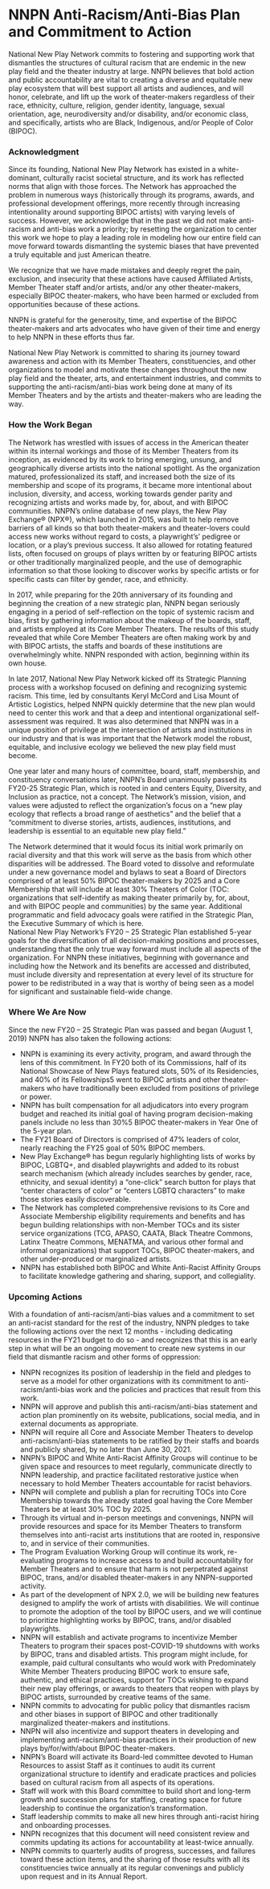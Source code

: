 <h1>NNPN Anti-Racism/Anti-Bias Plan and Commitment to Action</h1>


National New Play Network commits to fostering and supporting work that dismantles the structures of cultural racism that are endemic in the new play field and the theater industry at large. NNPN believes that bold action and public accountability are vital to creating a diverse and equitable new play ecosystem that will best support all artists and audiences, and will honor, celebrate, and lift up the work of theater-makers regardless of their race, ethnicity, culture, religion, gender identity, language, sexual orientation, age, neurodiversity and/or disability, and/or economic class, and specifically, artists who are Black, Indigenous, and/or People of Color (BIPOC).

<h3>Acknowledgment</h3> 

Since its founding, National New Play Network has existed in a white-dominant, culturally racist societal structure, and its work has reflected norms that align with those forces. The Network has approached the problem in numerous ways (historically through its programs, awards, and professional development offerings, more recently through increasing intentionality around supporting BIPOC artists) with varying levels of success. However, we acknowledge that in the past we did not make anti-racism and anti-bias work a priority; by resetting the organization to center this work we hope to play a leading role in modeling how our entire field can move forward towards dismantling the systemic biases that have prevented a truly equitable and just American theatre. 

We recognize that we have made mistakes and deeply regret the pain, exclusion, and insecurity that these actions have caused Affiliated Artists, Member Theater staff and/or artists, and/or any other theater-makers, especially BIPOC theater-makers, who have been harmed or excluded from opportunities because of these actions. 

NNPN is grateful for the generosity, time, and expertise of the BIPOC theater-makers and arts advocates who have given of their time and energy to help NNPN in these efforts thus far.

National New Play Network is committed to sharing its journey toward awareness and action with its Member Theaters, constituencies, and other organizations to model and motivate these changes throughout the new play field and the theater, arts, and entertainment industries, and commits to supporting the anti-racism/anti-bias work being done at many of its Member Theaters and by the artists and theater-makers who are leading the way. 

<h3>How the Work Began</h3> 

The Network has wrestled with issues of access in the American theater within its internal workings and those of its Member Theaters from its inception, as evidenced by its work to bring emerging, unsung, and geographically diverse artists into the national spotlight. As the organization matured, professionalized its staff, and increased both the size of its membership and scope of its programs, it became more intentional about inclusion, diversity, and access, working towards gender parity and recognizing artists and works made by, for, about, and with BIPOC communities. NNPN’s online database of new plays, the New Play Exchange® (NPX®), which launched in 2015, was built to help remove barriers of all kinds so that both theater-makers and theater-lovers could access new works without regard to costs, a playwright’s’ pedigree or location, or a play’s previous success. It also allowed for rotating featured lists, often focused on groups of plays written by or featuring BIPOC artists or other traditionally marginalized people, and the use of demographic information so that those looking to discover works by specific artists or for specific casts can filter by gender, race, and ethnicity.

In 2017, while preparing for the 20th anniversary of its founding and beginning the creation of a new strategic plan, NNPN began seriously engaging in a period of self-reflection on the topic of systemic racism and bias, first by gathering information about the makeup of the boards, staff, and artists employed at its Core Member Theaters. The results of this study revealed that while Core Member Theaters are often making work by and with BIPOC artists, the staffs and boards of these institutions are overwhelmingly white. NNPN responded with action, beginning within its own house. 

In late 2017, National New Play Network kicked off its Strategic Planning process with a workshop focused on defining and recognizing systemic racism.  This time, led by consultants Keryl McCord and Lisa Mount of Artistic Logistics, helped NNPN quickly determine that the new plan would need to center this work and that a deep and intentional organizational self-assessment was required. It was also determined that NNPN was in a unique position of privilege at the intersection of artists and institutions in our industry and that is was important that the Network model the robust, equitable, and inclusive ecology we believed the new play field must become.

One year later and many hours of committee, board, staff, membership, and constituency conversations later, NNPN’s Board unanimously passed its FY20-25 Strategic Plan, which is rooted in and centers Equity, Diversity, and Inclusion as practice, not a concept. The Network’s mission, vision, and values were adjusted to reflect the organization’s focus on a “new play ecology that reflects a broad range of aesthetics” and the belief that a “commitment to diverse stories, artists, audiences, institutions, and leadership is essential to an equitable new play field.” 

The Network determined that it would focus its initial work primarily on racial diversity and that this work will serve as the basis from which other disparities will be addressed. The Board voted to dissolve and reformulate under a new governance model and bylaws to seat a Board of Directors comprised of at least 50% BIPOC theater-makers by 2025 and a Core Membership that will include at least 30% Theaters of Color (TOC: organizations that self-identify as making theater primarily by, for, about, and with BIPOC people and communities) by the same year. Additional programmatic and field advocacy goals were ratified in the Strategic Plan, the Executive Summary of which is here.  
National New Play Network’s FY20 – 25 Strategic Plan established 5-year goals for the diversification of all decision-making positions and processes, understanding that the only true way forward must include all aspects of the organization. For NNPN these initiatives, beginning with governance and including how the Network and its benefits are accessed and distributed, must include diversity and representation at every level of its structure for power to be redistributed in a way that is worthy of being seen as a model for significant and sustainable field-wide change. 


<h3>Where We Are Now</h3> 

Since the new FY20 – 25 Strategic Plan was passed and began (August 1, 2019) NNPN has also taken the following actions:

* NNPN is examining its every activity, program, and award through the lens of this commitment. In FY20 both of its Commissions, half of its National Showcase of New Plays featured slots, 50% of its Residencies, and 40% of its Fellowships5 went to BIPOC artists and other theater-makers who have traditionally been excluded from positions of privilege or power.
* NNPN has built compensation for all adjudicators into every program budget and reached its initial goal of having program decision-making panels include no less than 30%5 BIPOC theater-makers in Year One of the 5-year plan.
* The FY21 Board of Directors is comprised of 47% leaders of color, nearly reaching the FY25 goal of 50% BIPOC members.
* New Play Exchange® has begun regularly highlighting lists of works by BIPOC, LGBTQ+, and disabled playwrights and added to its robust search mechanism (which already includes searches by gender, race, ethnicity, and sexual identity) a “one-click” search button for plays that “center characters of color” or “centers LGBTQ characters” to make those stories easily discoverable.
*	The Network has completed comprehensive revisions to its Core and Associate Membership eligibility requirements and benefits and has begun building relationships with non-Member TOCs and its sister service organizations (TCG, APASO, CAATA, Black Theatre Commons, Latinx Theatre Commons, MENATMA, and various other formal and informal organizations) that support TOCs, BIPOC theater-makers, and other under-produced or marginalized artists.
* NNPN has established both BIPOC and White Anti-Racist Affinity Groups to facilitate knowledge gathering and sharing, support, and collegiality. 

<h3>Upcoming Actions</h3>

With a foundation of anti-racism/anti-bias values and a commitment to set an anti-racist standard for the rest of the industry, NNPN pledges to take the following actions over the next 12 months - including dedicating resources in the FY21 budget to do so - and recognizes that this is an early step in what will be an ongoing movement to create new systems in our field that dismantle racism and other forms of oppression:

* NNPN recognizes its position of leadership in the field and pledges to serve as a model for other organizations with its commitment to anti-racism/anti-bias work and the policies and practices that result from this work.
* NNPN will approve and publish this anti-racism/anti-bias statement and action plan prominently on its website, publications, social media, and in external documents as appropriate.
* NNPN will require all Core and Associate Member Theaters to develop anti-racism/anti-bias statements to be ratified by their staffs and boards and publicly shared, by no later than June 30, 2021.
* NNPN’s BIPOC and White Anti-Racist Affinity Groups will continue to be given space and resources to meet regularly, communicate directly to NNPN leadership, and practice facilitated restorative justice when necessary to hold Member Theaters accountable for racist behaviors.
* NNPN will complete and publish a plan for recruiting TOCs into Core Membership towards the already stated goal having the Core Member Theaters be at least 30% TOC by 2025. 
* Through its virtual and in-person meetings and convenings, NNPN will provide resources and space for its Member Theaters to transform themselves into anti-racist arts institutions that are rooted in, responsive to, and in service of their communities.
* The Program Evaluation Working Group will continue its work, re-evaluating programs to increase access to and build accountability for Member Theaters and to ensure that harm is not perpetrated against BIPOC, trans, and/or disabled theater-makers in any NNPN-supported activity.
* As part of the development of NPX 2.0, we will be building new features designed to amplify the work of artists with disabilities. We will continue to promote the adoption of the tool by BIPOC users, and we will continue to prioritize highlighting works by BIPOC, trans, and/or disabled playwrights.
* NNPN will establish and activate programs to incentivize Member Theaters to program their spaces post-COVID-19 shutdowns with works by BIPOC, trans and disabled artists. This program might include, for example, paid cultural consultants who would work with Predominately White Member Theaters producing BIPOC work to ensure safe, authentic, and ethical practices, support for TOCs wishing to expand their new play offerings, or awards to theaters that reopen with plays by BIPOC artists, surrounded by creative teams of the same.
* NNPN commits to advocating for public policy that dismantles racism and other biases in support of BIPOC and other traditionally marginalized theater-makers and institutions.
* NNPN will also incentivize and support theaters in developing and implementing anti-racism/anti-bias practices in their production of new plays by/for/with/about BIPOC theater-makers.
* NNPN’s Board will activate its Board-led committee devoted to Human Resources to assist Staff as it continues to audit its current organizational structure to identify and eradicate practices and policies based on cultural racism from all aspects of its operations. 
* Staff will work with this Board committee to build short and long-term growth and succession plans for staffing, creating space for future leadership to continue the organization’s transformation.  
* Staff leadership commits to make all new hires through anti-racist hiring and onboarding processes.
* NNPN recognizes that this document will need consistent review and commits updating its actions for accountability at least-twice annually.
* NNPN commits to quarterly audits of progress, successes, and failures toward these action items, and the sharing of those results with all its constituencies twice annually at its regular convenings and publicly upon request and in its Annual Report. 
